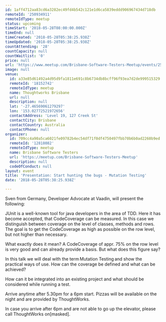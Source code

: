```yaml
---
id: 1aff4712aa83cd6a3282ec49fd4b542c121e1d6ca5839eddd906967434d718db
remoteId: '250934911'
remoteIdType: meetup
status: upcoming
timeStart: '2018-05-28T08:00:00.000Z'
timeEnd: null
timeCreated: '2018-05-28T05:38:25.938Z'
timeUpdated: '2018-05-28T05:38:25.938Z'
countAttending: '28'
countCapacity: null
countWaitlist: '0'
price: null
url: 'https://www.meetup.com/Brisbane-Software-Testers-Meetup/events/250934911/'
image: null
venue:
  id: a33e85d61492a4d95d9fa1811e691c8b6734db8bcff96f93ea7d2de999515329
  remoteId: '18152742'
  remoteIdType: meetup
  name: Thoughtworks Brisbane
  url: null
  description: null
  lat: '-27.46569061279297'
  lon: '153.02772521972656'
  contactAddress: 'Level 19, 127 Creek St'
  contactCity: Brisbane
  contactCountry: Australia
  contactPhone: null
organizer:
  id: 709cc4a90a5ca6021fe09782b4ec54df71f0df4750497fbb70b6b0ad2260b9ed
  remoteId: '12818082'
  remoteIdType: meetup
  name: Brisbane Software Testers
  url: 'https://meetup.com/Brisbane-Software-Testers-Meetup'
  description: null
  codeOfConduct: null
layout: event
title: 'Presentation: Start hunting the bugs - Mutation Testing'
date: '2018-05-28T05:38:25.938Z'

---
```

<p>Sven from Germany, Developer Advocate at Vaadin, will present the following:</p> <p>JUnit is a well-known tool for java developers in the area of TDD. Here it has become accepted, that CodeCoverage can be measured. In this case we distinguish between coverage on the level of classes, methods and rows. The goal is to get the CodeCoverage as high as possible on the row level, but not higher than necessary.</p> <p>What exactly does it mean? A CodeCoverage of appr. 75% on the row level is very good and can already provide a basis. But what does this figure say?</p> <p>In this talk we will deal with the term Mutation Testing and show the practical ways of use. How can the coverage be defined and what can be achieved?</p> <p>How can it be integrated into an existing project and what should be considered while running a test.</p> <p>Arrive anytime after 5.30pm for a 6pm start. Pizzas will be available on the night and are provided by ThoughtWorks.</p> <p>In case you arrive after 6pm and are not able to go up the elevator, please call ThoughtWorks on[masked].</p>
